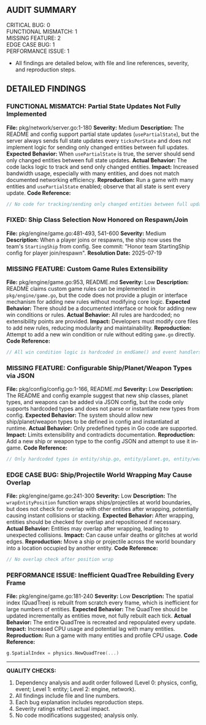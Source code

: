 ## AUDIT SUMMARY
CRITICAL BUG: 0  
FUNCTIONAL MISMATCH: 1  
MISSING FEATURE: 2  
EDGE CASE BUG: 1  
PERFORMANCE ISSUE: 1  

- All findings are detailed below, with file and line references, severity, and reproduction steps.

## DETAILED FINDINGS

### FUNCTIONAL MISMATCH: Partial State Updates Not Fully Implemented
**File:** pkg/network/server.go:1-180
**Severity:** Medium
**Description:** The README and config support partial state updates (`usePartialState`), but the server always sends full state updates every `ticksPerState` and does not implement logic for sending only changed entities between full updates.
**Expected Behavior:** When `usePartialState` is true, the server should send only changed entities between full state updates.
**Actual Behavior:** The code lacks logic to track and send only changed entities.
**Impact:** Increased bandwidth usage, especially with many entities, and does not match documented networking efficiency.
**Reproduction:** Run a game with many entities and `usePartialState` enabled; observe that all state is sent every update.
**Code Reference:**
```go
// No code for tracking/sending only changed entities between full updates
```

### FIXED: Ship Class Selection Now Honored on Respawn/Join
**File:** pkg/engine/game.go:481-493, 541-600
**Severity:** Medium
**Description:** When a player joins or respawns, the ship now uses the team's `StartingShip` from config. See commit: "Honor team StartingShip config for player join/respawn".
**Resolution Date:** 2025-07-19

### MISSING FEATURE: Custom Game Rules Extensibility
**File:** pkg/engine/game.go:953, README.md
**Severity:** Low
**Description:** README claims custom game rules can be implemented in `pkg/engine/game.go`, but the code does not provide a plugin or interface mechanism for adding new rules without modifying core logic.
**Expected Behavior:** There should be a documented interface or hook for adding new win conditions or rules.
**Actual Behavior:** All rules are hardcoded; no extensibility points are provided.
**Impact:** Developers must modify core files to add new rules, reducing modularity and maintainability.
**Reproduction:** Attempt to add a new win condition or rule without editing `game.go` directly.
**Code Reference:**
```go
// All win condition logic is hardcoded in endGame() and event handlers
```

### MISSING FEATURE: Configurable Ship/Planet/Weapon Types via JSON
**File:** pkg/config/config.go:1-166, README.md
**Severity:** Low
**Description:** The README and config example suggest that new ship classes, planet types, and weapons can be added via JSON config, but the code only supports hardcoded types and does not parse or instantiate new types from config.
**Expected Behavior:** The system should allow new ship/planet/weapon types to be defined in config and instantiated at runtime.
**Actual Behavior:** Only predefined types in Go code are supported.
**Impact:** Limits extensibility and contradicts documentation.
**Reproduction:** Add a new ship or weapon type to the config JSON and attempt to use it in-game.
**Code Reference:**
```go
// Only hardcoded types in entity/ship.go, entity/planet.go, entity/weapon.go
```

### EDGE CASE BUG: Ship/Projectile World Wrapping May Cause Overlap
**File:** pkg/engine/game.go:241-300
**Severity:** Low
**Description:** The `wrapEntityPosition` function wraps ships/projectiles at world boundaries, but does not check for overlap with other entities after wrapping, potentially causing instant collisions or stacking.
**Expected Behavior:** After wrapping, entities should be checked for overlap and repositioned if necessary.
**Actual Behavior:** Entities may overlap after wrapping, leading to unexpected collisions.
**Impact:** Can cause unfair deaths or glitches at world edges.
**Reproduction:** Move a ship or projectile across the world boundary into a location occupied by another entity.
**Code Reference:**
```go
// No overlap check after position wrap
```

### PERFORMANCE ISSUE: Inefficient QuadTree Rebuilding Every Frame
**File:** pkg/engine/game.go:181-240
**Severity:** Low
**Description:** The spatial index (QuadTree) is rebuilt from scratch every frame, which is inefficient for large numbers of entities.
**Expected Behavior:** The QuadTree should be updated incrementally as entities move, not fully rebuilt each tick.
**Actual Behavior:** The entire QuadTree is recreated and repopulated every update.
**Impact:** Increased CPU usage and potential lag with many entities.
**Reproduction:** Run a game with many entities and profile CPU usage.
**Code Reference:**
```go
g.SpatialIndex = physics.NewQuadTree(...)
```

---

**QUALITY CHECKS:**
1. Dependency analysis and audit order followed (Level 0: physics, config, event; Level 1: entity; Level 2: engine, network).
2. All findings include file and line numbers.
3. Each bug explanation includes reproduction steps.
4. Severity ratings reflect actual impact.
5. No code modifications suggested; analysis only.
